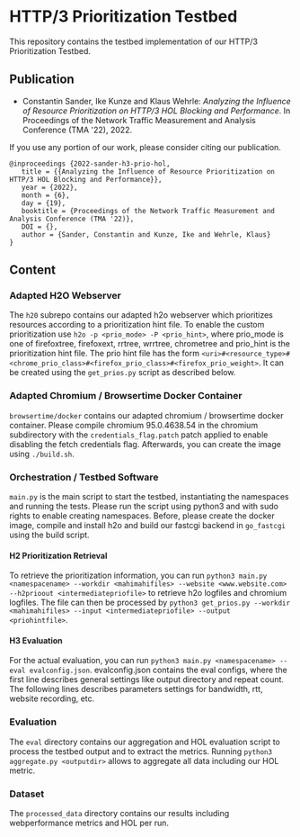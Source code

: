 # HTTP/3 Prioritization Testbed

This repository contains the testbed implementation of our HTTP/3 Prioritization Testbed.

## Publication

* Constantin Sander, Ike Kunze and Klaus Wehrle: *Analyzing the Influence of Resource Prioritization on HTTP/3 HOL Blocking and Performance*. In Proceedings of the Network Traffic Measurement and Analysis Conference (TMA '22), 2022.

If you use any portion of our work, please consider citing our publication.

```
@inproceedings {2022-sander-h3-prio-hol,
   title = {{Analyzing the Influence of Resource Prioritization on HTTP/3 HOL Blocking and Performance}},
   year = {2022},
   month = {6},
   day = {19},
   booktitle = {Proceedings of the Network Traffic Measurement and Analysis Conference (TMA '22)},
   DOI = {},
   author = {Sander, Constantin and Kunze, Ike and Wehrle, Klaus}
}
```

## Content

### Adapted H2O Webserver

The ```h20``` subrepo contains our adapted h2o webserver which prioritizes resources according to a prioritization hint file.
To enable the custom prioritization use ```h2o -p <prio_mode> -P <prio_hint>```, where prio_mode is one of firefoxtree, firefoxext, rrtree, wrrtree, chrometree and prio_hint is the prioritization hint file.
The prio hint file has the form ```<uri>#<resource_type>#<chrome_prio_class>#<firefox_prio_class>#<firefox_prio_weight>```. It can be created using the ```get_prios.py``` script as described below.

### Adapted Chromium / Browsertime Docker Container

```browsertime/docker``` contains our adapted chromium / browsertime docker container. Please compile chromium 95.0.4638.54 in the chromium subdirectory with the 
```credentials_flag.patch``` patch applied to enable disabling the fetch credentials flag.
Afterwards, you can create the image using ```./build.sh```.

### Orchestration / Testbed Software

```main.py``` is the main script to start the testbed, instantiating the namespaces and running the tests.
Please run the script using python3 and with sudo rights to enable creating namespaces.
Before, please create the docker image, compile and install h2o and build our fastcgi backend in ```go_fastcgi``` using the build script.

#### H2 Prioritization Retrieval
 To retrieve the prioritization information, you can run ```python3 main.py <namespacename> --workdir <mahimahifiles> --website <www.website.com> --h2prioout <intermediatepriofile>``` to retrieve h2o logfiles and chromium logfiles.
 The file can then be processed by ```python3 get_prios.py --workdir <mahimahifiles> --input <intermediatepriofile> --output <priohintfile>```.

#### H3 Evaluation
For the actual evaluation, you can run ```python3 main.py <namespacename> --eval evalconfig.json```.
evalconfig.json contains the eval configs, where the first line describes general settings like output directory and repeat count. The following lines describes parameters settings for bandwidth, rtt, website recording, etc.

### Evaluation
The ```eval``` directory contains our aggregation and HOL evaluation script to process the testbed output and to extract the metrics.
Running ```python3 aggregate.py <outputdir>``` allows to aggregate all data including our HOL metric.

### Dataset
 The ```processed_data``` directory contains our results including webperformance metrics and HOL per run.
